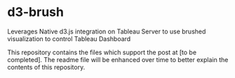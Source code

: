 # d3-brush
Leverages Native d3.js integration on Tableau Server to use brushed visualization to control Tableau Dashboard

This repository contains the files which support the post at [to be completed]. The readme file will be enhanced over time to better explain the contents of this repository. 
